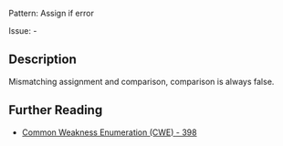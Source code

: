 Pattern: Assign if error

Issue: -

## Description

Mismatching assignment and comparison, comparison is always false.

## Further Reading

* [Common Weakness Enumeration (CWE) - 398](https://cwe.mitre.org/data/definitions/398.html)